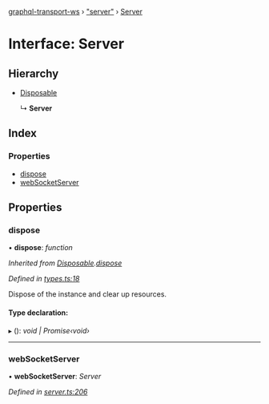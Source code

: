 [graphql-transport-ws](../README.md) › ["server"](../modules/_server_.md) › [Server](_server_.server.md)

# Interface: Server

## Hierarchy

* [Disposable](_types_.disposable.md)

  ↳ **Server**

## Index

### Properties

* [dispose](_server_.server.md#dispose)
* [webSocketServer](_server_.server.md#websocketserver)

## Properties

###  dispose

• **dispose**: *function*

*Inherited from [Disposable](_types_.disposable.md).[dispose](_types_.disposable.md#dispose)*

*Defined in [types.ts:18](https://github.com/enisdenjo/graphql-transport-ws/blob/e35a1ac/src/types.ts#L18)*

Dispose of the instance and clear up resources.

#### Type declaration:

▸ (): *void | Promise‹void›*

___

###  webSocketServer

• **webSocketServer**: *Server*

*Defined in [server.ts:206](https://github.com/enisdenjo/graphql-transport-ws/blob/e35a1ac/src/server.ts#L206)*
